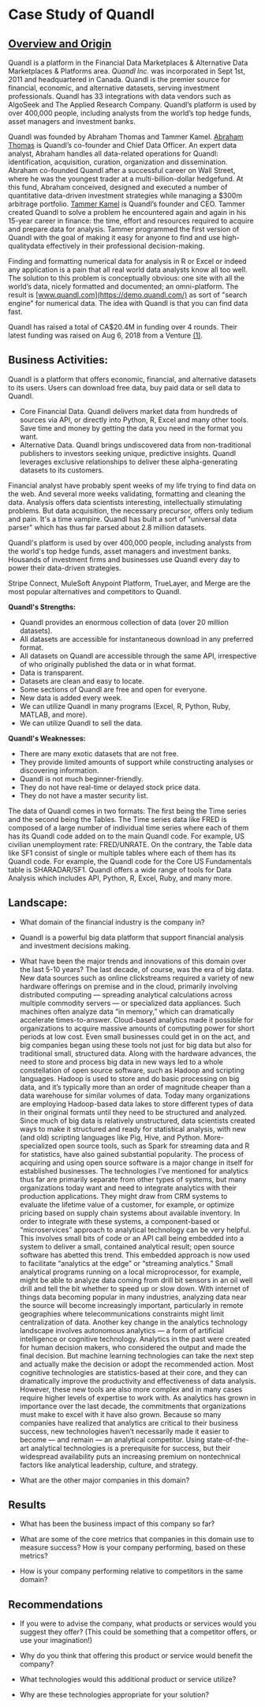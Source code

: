 # **Case Study of Quandl**

## [Overview and Origin](https://blog.revolutionanalytics.com/2013/02/quandl-a-wikipedia-for-time-series-data.html)

Quandl is a platform in the Financial Data Marketplaces & Alternative Data Marketplaces & Platforms area. *Quandl lnc.* was incorporated in Sept 1st, 2011 and headquartered in Canada. Quandl is the premier source for financial, economic, and alternative datasets, serving investment professionals. Quandl has 33 integrations with data vendors such as AlgoSeek and The Applied Research Company. Quandl’s platform is used by over 400,000 people, including analysts from the world’s top hedge funds, asset managers and investment banks.

Quandl was founded by Abraham Thomas and Tammer Kamel. [Abraham Thomas](https://www.crunchbase.com/person/abraham-thomas) is Quandl’s co-founder and Chief Data Officer. An expert data analyst, Abraham handles all data-related operations for Quandl: identification, acquisition, curation, organization and dissemination. Abraham co-founded Quandl after a successful career on Wall Street, where he was the youngest trader at a multi-billion-dollar hedgefund. At this fund, Abraham conceived, designed and executed a number of quantitative data-driven investment strategies while managing a $300m arbitrage portfolio. [Tammer Kamel](https://www.crunchbase.com/person/tammer-kamel) is Quandl’s founder and CEO. Tammer created Quandl to solve a problem he encountered again and again in his 15-year career in finance: the time, effort and resources required to acquire and prepare data for analysis. Tammer programmed the first version of Quandl with the goal of making it easy for anyone to find and use high-qualitydata effectively in their professional decision-making.

Finding and formatting numerical data for analysis in R or Excel or indeed any application is a pain that all real world data analysts know all too well.  The solution to this problem is conceptually obvious: one site with all the world’s data, nicely formatted and documented; an omni-platform. The result is [www.quandl.com](https://demo.quandl.com/) as sort of "search engine" for numerical data.  The idea with Quandl is that you can find data fast.

Quandl has raised a total of CA$20.4M in funding over 4 rounds. Their latest funding was raised on Aug 6, 2018 from a Venture [(1)](https://www.crunchbase.com/organization/quandl/company_financials).

## Business Activities:

Quandl is a platform that offers economic, financial, and alternative datasets to its users. Users can download free data, buy paid data or sell data to Quandl. 
- Core Financial Data. Quandl delivers market data from hundreds of sources via API, or directly into Python, R, Excel and many other tools. Save time and money by getting the data you need in the format you want.
- Alternative Data. Quandl brings undiscovered data from non-traditional publishers to investors seeking unique, predictive insights. Quandl leverages exclusive relationships to deliver these alpha-generating datasets to its customers.

Financial analyst have probably spent weeks of my life trying to find data on the web.  And several more weeks validating, formatting and cleaning the data.  Analysis offers data scientists interesting, intellectually stimulating problems.  But data acquisition, the necessary precursor, offers only tedium and pain.  It's a time vampire. Quandl has built a sort of "universal data parser" which has thus far parsed about 2.8 million datasets. 

Quandl's platform is used by over 400,000 people, including analysts from the world's top hedge funds, asset managers and investment banks. Housands of investment firms and businesses use Quandl every day to power their data-driven strategies. 

Stripe Connect, MuleSoft Anypoint Platform, TrueLayer, and Merge are the most popular alternatives and competitors to Quandl. 

**Quandl's Strengths:**
- Quandl provides an enormous collection of data (over 20 million datasets).
- All datasets are accessible for instantaneous download in any preferred format.
- All datasets on Quandl are accessible through the same API, irrespective of who originally published the data or in what format.
- Data is transparent.
- Datasets are clean and easy to locate.
- Some sections of Quandl are free and open for everyone.
- New data is added every week.
- We can utilize Quandl in many programs (Excel, R, Python, Ruby, MATLAB, and more).
- We can utilize Quandl to sell the data.

**Quandl's Weaknesses:**
- There are many exotic datasets that are not free.
- They provide limited amounts of support while constructing analyses or discovering information.
- Quandl is not much beginner-friendly.
- They do not have real-time or delayed stock price data.
- They do not have a master security list.

The data of Quandl comes in two formats: The first being the Time series and the second being the Tables. The Time series data like FRED is composed of a large number of individual time series where each of them has its Quandl code added on to the main Quandl code. For example, US civilian unemployment rate: FRED/UNRATE. On the contrary, the Table data like SF1 consist of single or multiple tables where each of them has its Quandl code. For example, the Quandl code for the Core US Fundamentals table is SHARADAR/SF1. Quandl offers a wide range of tools for Data Analysis which includes API, Python, R, Excel, Ruby, and many more.

## Landscape:

* What domain of the financial industry is the company in?
* Quandl is a powerful big data platform that support financial analysis and investment decisions making.

* What have been the major trends and innovations of this domain over the last 5-10 years?
The last decade, of course, was the era of big data. New data sources such as online clickstreams required a variety of new hardware offerings on premise and in the cloud, primarily involving distributed computing — spreading analytical calculations across multiple commodity servers — or specialized data appliances. Such machines often analyze data “in memory,” which can dramatically accelerate times-to-answer. Cloud-based analytics made it possible for organizations to acquire massive amounts of computing power for short periods at low cost. Even small businesses could get in on the act, and big companies began using these tools not just for big data but also for traditional small, structured data.
Along with the hardware advances, the need to store and process big data in new ways led to a whole constellation of open source software, such as Hadoop and scripting languages. Hadoop is used to store and do basic processing on big data, and it’s typically more than an order of magnitude cheaper than a data warehouse for similar volumes of data. Today many organizations are employing Hadoop-based data lakes to store different types of data in their original formats until they need to be structured and analyzed.
Since much of big data is relatively unstructured, data scientists created ways to make it structured and ready for statistical analysis, with new (and old) scripting languages like Pig, Hive, and Python. More-specialized open source tools, such as Spark for streaming data and R for statistics, have also gained substantial popularity. The process of acquiring and using open source software is a major change in itself for established businesses.
The technologies I’ve mentioned for analytics thus far are primarily separate from other types of systems, but many organizations today want and need to integrate analytics with their production applications. They might draw from CRM systems to evaluate the lifetime value of a customer, for example, or optimize pricing based on supply chain systems about available inventory. In order to integrate with these systems, a component-based or “microservices” approach to analytical technology can be very helpful. This involves small bits of code or an API call being embedded into a system to deliver a small, contained analytical result; open source software has abetted this trend.
This embedded approach is now used to facilitate “analytics at the edge” or “streaming analytics.” Small analytical programs running on a local microprocessor, for example, might be able to analyze data coming from drill bit sensors in an oil well drill and tell the bit whether to speed up or slow down. With internet of things data becoming popular in many industries, analyzing data near the source will become increasingly important, particularly in remote geographies where telecommunications constraints might limit centralization of data.
Another key change in the analytics technology landscape involves autonomous analytics — a form of artificial intelligence or cognitive technology. Analytics in the past were created for human decision makers, who considered the output and made the final decision. But machine learning technologies can take the next step and actually make the decision or adopt the recommended action. Most cognitive technologies are statistics-based at their core, and they can dramatically improve the productivity and effectiveness of data analysis.
However, these new tools are also more complex and in many cases require higher levels of expertise to work with. As analytics has grown in importance over the last decade, the commitments that organizations must make to excel with it have also grown. Because so many companies have realized that analytics are critical to their business success, new technologies haven’t necessarily made it easier to become — and remain — an analytical competitor. Using state-of-the-art analytical technologies is a prerequisite for success, but their widespread availability puts an increasing premium on nontechnical factors like analytical leadership, culture, and strategy.

* What are the other major companies in this domain?

## Results

* What has been the business impact of this company so far?

* What are some of the core metrics that companies in this domain use to measure success? How is your company performing, based on these metrics?

* How is your company performing relative to competitors in the same domain?

## Recommendations

* If you were to advise the company, what products or services would you suggest they offer? (This could be something that a competitor offers, or use your imagination!)

* Why do you think that offering this product or service would benefit the company?

* What technologies would this additional product or service utilize?

* Why are these technologies appropriate for your solution?
